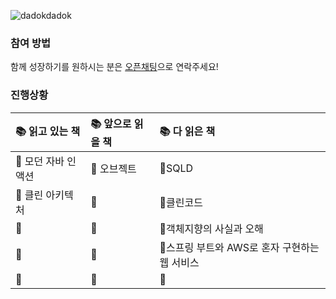 ![dadokdadok](https://github.com/dev-wooyeon/reading-books-for-programmers/assets/50124623/0b6efc0a-e747-407f-b9ed-dea2751b95bd)

### 참여 방법
함께 성장하기를 원하시는 분은 [오픈채팅](https://open.kakao.com/o/g8qe1nkf)으로 연락주세요!

### 진행상황
|📚 읽고 있는 책|📚 앞으로 읽을 책|📚 다 읽은 책|
|:---|:---|:---|
|📕 모던 자바 인 액션|📘 오브젝트|📗SQLD
|📕 클린 아키텍처|📘|📗클린코드
|📕 |📘|📗객체지향의 사실과 오해
|📕 |📘|📗스프링 부트와 AWS로 혼자 구현하는 웹 서비스
|📕 |📘|📗
